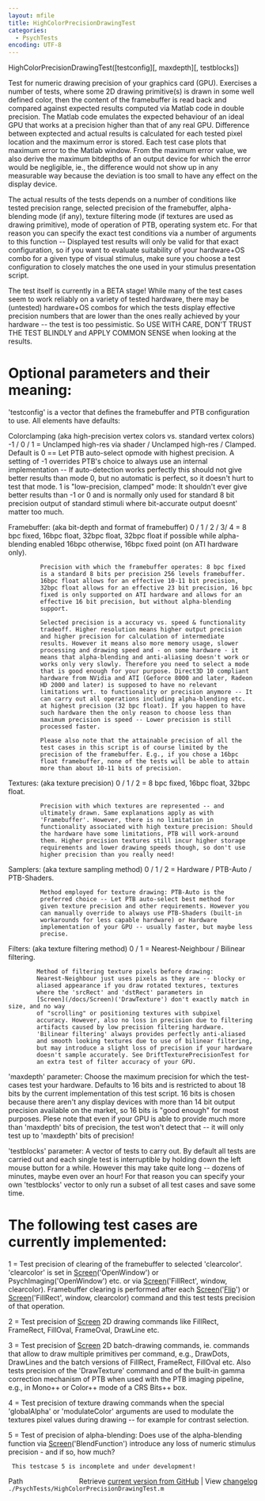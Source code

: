 ```yaml
---
layout: mfile
title: HighColorPrecisionDrawingTest
categories:
  - PsychTests
encoding: UTF-8
---
```


HighColorPrecisionDrawingTest([testconfig][, maxdepth][, testblocks])

Test for numeric drawing precision of your graphics card (GPU). Exercises
a number of tests, where some 2D drawing primitive(s) is drawn in some
well defined color, then the content of the framebuffer is read back and
compared against expected results computed via Matlab code in double
precision. The Matlab code emulates the expected behaviour of an ideal
GPU that works at a precision higher than that of any real GPU.
Difference between exptected and actual results is calculated for each
tested pixel location and the maximum error is stored. Each test case
plots that maximum error to the Matlab window. From the maximum error
value, we also derive the maximum bitdepths of an output device for which
the error would be negligible, ie., the difference would not show up in
any measurable way because the deviation is too small to have any effect
on the display device.

The actual results of the tests depends on a number of conditions like
tested precision range, selected precision of the framebuffer,
alpha-blending mode (if any), texture filtering mode (if textures are
used as drawing primitive), mode of operation of PTB, operating system
etc. For that reason you can specify the exact test conditions via a
number of arguments to this function -- Displayed test results will only
be valid for that exact configuration, so if you want to evaluate
suitability of your hardware+OS combo for a given type of visual
stimulus, make sure you choose a test configuration to closely matches
the one used in your stimulus presentation script.

The test itself is currently in a BETA stage! While many of the test
cases seem to work reliably on a variety of tested hardware, there may be
(untested) hardware+OS combos for which the tests display effective
precision numbers that are lower than the ones really achieved by your
hardware -- the test is too pessimistic. So USE WITH CARE, DON'T TRUST
THE TEST BLINDLY and APPLY COMMON SENSE when looking at the results.

# Optional parameters and their meaning:

'testconfig' is a vector that defines the framebuffer and PTB
configuration to use. All elements have defaults:

Colorclamping (aka high-precision vertex colors vs. standard vertex colors)
-1 / 0 / 1 = Unclamped high-res via shader / Unclamped high-res / Clamped.
             Default is 0 == Let PTB auto-select opmode with highest
             precision. A setting of -1 overrides PTB's choice to always
             use an internal implementation -- If auto-detection works
             perfectly this should not give better results than mode 0,
             but no automatic is perfect, so it doesn't hurt to test that
             mode. 1 is "low-precision, clamped" mode: It shouldn't ever
             give better results than -1 or 0 and is normally only used
             for standard 8 bit precision output of standard stimuli
             where bit-accurate output doesnt' matter too much.

Framebuffer: (aka bit-depth and format of framebuffer)
0 / 1 / 2 / 3/ 4 = 8 bpc fixed, 16bpc float, 32bpc float, 32bpc float
             if possible while alpha-blending enabled 16bpc otherwise,
             16bpc fixed point (on ATI hardware only).

             Precision with which the framebuffer operates: 8 bpc fixed
             is a standard 8 bits per precision 256 levels framebuffer.
             16bpc float allows for an effective 10-11 bit precision,
             32bpc float allows for an effective 23 bit precision, 16 bpc
             fixed is only supported on ATI hardware and allows for an
             effective 16 bit precision, but without alpha-blending
             support.

             Selected precision is a accuracy vs. speed & functionality
             tradeoff. Higher resolution means higher output precision
             and higher precision for calculation of intermediate
             results. However it means also more memory usage, slower
             processing and drawing speed and - on some hardware - it
             means that alpha-blending and anti-aliasing doesn't work or
             works only very slowly. Therefore you need to select a mode
             that is good enough for your purpose. Direct3D 10 compliant
             hardware from NVidia and ATI (Geforce 8000 and later, Radeon
             HD 2000 and later) is supposed to have no relevant
             limitations wrt. to functionality or precision anymore -- It
             can carry out all operations including alpha-blending etc.
             at highest precision (32 bpc float). If you happen to have
             such hardware then the only reason to choose less than
             maximum precision is speed -- Lower precision is still
             processed faster.

             Please also note that the attainable precision of all the
             test cases in this script is of course limited by the
             precision of the framebuffer. E.g., if you chose a 16bpc
             float framebuffer, none of the tests will be able to attain
             more than about 10-11 bits of precision.


Textures: (aka texture precision)
0 / 1 / 2 = 8 bpc fixed, 16bpc float, 32bpc float.

             Precision with which textures are represented -- and
             ultimately drawn. Same explanations apply as with
             'Framebuffer'. However, there is no limitation in
             functionality associated with high texture precision: Should
             the hardware have some limitations, PTB will work-around
             them. Higher precision textures still incur higher storage
             requirements and lower drawing speeds though, so don't use
             higher precision than you really need!

Samplers: (aka texture sampling method)
0 / 1 / 2 = Hardware / PTB-Auto / PTB-Shaders.

             Method employed for texture drawing: PTB-Auto is the
             preferred choice -- Let PTB auto-select best method for
             given texture precision and other requirements. However you
             can manually override to always use PTB-Shaders (built-in
             workarounds for less capable hardware) or Hardware
             implementation of your GPU -- usually faster, but maybe less
             precise.

Filters: (aka texture filtering method)
0 / 1     = Nearest-Neighbour / Bilinear filtering.

            Method of filtering texture pixels before drawing:
            Nearest-Neighbour just uses pixels as they are -- blocky or
            aliased appearance if you draw rotated textures, textures
            where the 'srcRect' and 'dstRect' parameters in
            [Screen](/docs/Screen)('DrawTexture') don't exactly match in size, and no way
            of "scrolling" or positioning textures with subpixel
            accuracy. However, also no loss in precision due to filtering
            artifacts caused by low precision filtering hardware.
            'Bilinear filtering' always provides perfectly anti-aliased
            and smooth looking textures due to use of bilinear filtering,
            but may introduce a slight loss of precision if your hardware
            doesn't sample accurately. See DriftTexturePrecisionTest for
            an extra test of filter accuracy of your GPU.


'maxdepth' parameter: Choose the maximum precision for which the
test-cases test your hardware. Defaults to 16 bits and is restricted to
about 18 bits by the current implementation of this test script. 16 bits
is chosen because there aren't any display devices with more than 14 bit
output precision available on the market, so 16 bits is "good enough" for
most purposes. Plese note that even if your GPU is able to provide much
more than 'maxdepth' bits of precision, the test won't detect that -- it
will only test up to 'maxdepth' bits of precision!


'testblocks' parameter: A vector of tests to carry out. By default all
tests are carried out and each single test is interruptible by holding
down the left mouse button for a while. However this may take quite long
-- dozens of minutes, maybe even over an hour! For that reason you can
specify your own 'testblocks' vector to only run a subset of all test
cases and save some time.

# The following test cases are currently implemented:

1  = Test precision of clearing of the framebuffer to selected
     'clearcolor'. 'clearcolor' is set in [Screen](/docs/Screen)('OpenWindow') or
     PsychImaging('OpenWindow') etc. or via [Screen](/docs/Screen)('FillRect', window,
     clearcolor). Framebuffer clearing is performed after each
     [Screen](/docs/Screen)('[Flip](/docs/Flip)') or [Screen](/docs/Screen)('FillRect', window, clearcolor) command and
     this test tests precision of that operation.

2  = Test precision of [Screen](/docs/Screen) 2D drawing commands like FillRect,
     FrameRect, FillOval, FrameOval, DrawLine etc.

3  = Test precision of [Screen](/docs/Screen) 2D batch-drawing commands, ie. commands
     that allow to draw multiple primitives per command, e.g., DrawDots,
     DrawLines and the batch versions of FillRect, FrameRect, FillOval
     etc.
     Also tests precision of the 'DrawTexture' command and of the
     built-in gamma correction mechanism of PTB when used with the PTB
     imaging pipeline, e.g., in Mono++ or Color++ mode of a CRS Bits++
     box.

4  = Test precision of texture drawing commands when the special
     'globalAlpha' or 'modulateColor' arguments are used to modulate the
     textures pixel values during drawing -- for example for contrast
     selection.

5  = Test of precision of alpha-blending: Does use of the alpha-blending
     function via [Screen](/docs/Screen)('BlendFunction') introduce any loss of numeric
     stimulus precision - and if so, how much?

     This testcase 5 is incomplete and under development!




<div class="code_header" style="text-align:right;">
  <span style="float:left;">Path&nbsp;&nbsp;</span> <span class="counter">Retrieve <a href=
  "https://raw.github.com/Psychtoolbox-3/Psychtoolbox-3/beta/./PsychTests/HighColorPrecisionDrawingTest.m">current version from GitHub</a> | View <a href=
  "https://github.com/Psychtoolbox-3/Psychtoolbox-3/commits/beta/./PsychTests/HighColorPrecisionDrawingTest.m">changelog</a></span>
</div>
<div class="code">
  <code>./PsychTests/HighColorPrecisionDrawingTest.m</code>
</div>
